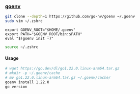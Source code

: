 ### [goenv](https://github.com/go-nv/goenv)

```sh
git clone --depth=1 https://github.com/go-nv/goenv ~/.goenv
sudo vim ~/.zshrc
```

```
export GOENV_ROOT="$HOME/.goenv"
export PATH="$GOENV_ROOT/bin:$PATH"
eval "$(goenv init -)"
```

```sh
source ~/.zshrc
```

#### Usage

```sh
# wget https://go.dev/dl/go1.22.0.linux-arm64.tar.gz
# mkdir -p ~/.goenv/cache
# mv go1.22.0.linux-arm64.tar.gz ~/.goenv/cache/
goenv install 1.22.0
go version
```